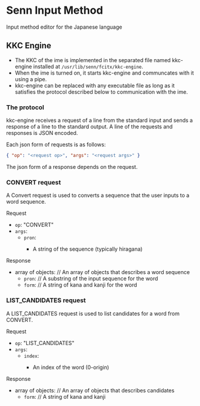 # Senn Input Method

Input method editor for the Japanese language

## KKC Engine

- The KKC of the ime is implemented in the separated file named kkc-engine installed at `/usr/lib/senn/fcitx/kkc-engine`.
- When the ime is turned on, it starts kkc-engine and communcates with it using a pipe.
- kkc-engine can be replaced with any executable file as long as it satisfies the protocol described below to communication with the ime.

### The protocol

kkc-engine receives a request of a line from the standard input and sends a response of a line to the standard output.
A line of the requests and responses is JSON encoded.

Each json form of requests is as follows:
```json
{ "op": "<request op>", "args": "<request args>" }
```

The json form of a response depends on the request.


### CONVERT request

A Convert request is used to converts a sequence that the user inputs to a word sequence.

Request
- `op`: "CONVERT"
- `args`:
  - `pron`: <string>
    - A string of the sequence (typically hiragana)

Response
- array of objects:   // An array of objects that describes a word sequence
  - `pron`: <string>  // A substring of the input sequence for the word
  - `form`: <string>  // A string of kana and kanji for the word


### LIST_CANDIDATES request

A LIST_CANDIDATES request is used to list candidates for a word from CONVERT.

Request
- `op`: "LIST_CANDIDATES"
- `args`:
  - `index`: <number>
    - An index of the word (0-origin)

Response
- array of objects:   // An array of objects that describes candidates
  - `form`: <string>  // A string of kana and kanji

